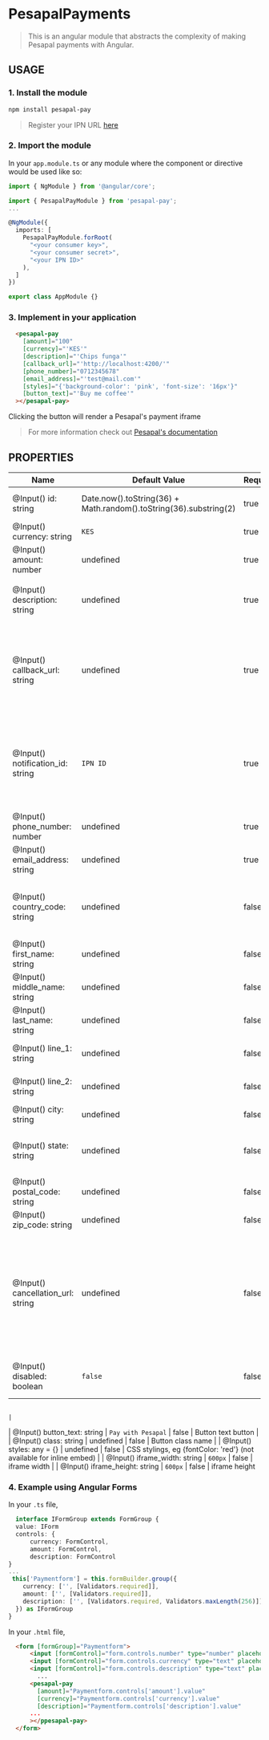 # PesapalPayments


> This is an angular module that abstracts the complexity of making Pesapal payments with Angular.

## USAGE

### 1. Install the module
```sh
npm install pesapal-pay
```

 > Register your IPN URL [here](https://pay.pesapal.com/iframe/PesapalIframe3/IpnRegistration) 

### 2. Import the module
In your `app.module.ts` or any module where the component or directive would be used like so:

```ts
import { NgModule } from '@angular/core';

import { PesapalPayModule } from 'pesapal-pay';
...

@NgModule({
  imports: [
    PesapalPayModule.forRoot(
      "<your consumer key>",
      "<your consumer secret>",
      "<your IPN ID>"
    ),
  ]
})

export class AppModule {}
```


### 3. Implement in your application
  ```html
    <pesapal-pay
      [amount]="100"  
      [currency]="'KES'" 
      [description]="'Chips funga'" 
      [callback_url]="'http://localhost:4200/'" 
      [phone_number]="0712345678" 
      [email_address]="'test@mail.com'" 
      [styles]="{'background-color': 'pink', 'font-size': '16px'}"
      [button_text]="'Buy me coffee'"
    ></pesapal-pay>
  ```
   Clicking the button will render a Pesapal's payment iframe
  > For more information check out [Pesapal's documentation](https://developer.pesapal.com)



 ## PROPERTIES

| Name                                | Default Value                                                       | Required | Description                                                                                                            |
|-------------------------------------|---------------------------------------------------------------------|----------|------------------------------------------------------------------------------------------------------------------------|
| @Input() id: string                 | Date.now().toString(36) + Math.random().toString(36).substring(2) | true     | Unique merchant reference                                                                                              |
| @Input() currency: string           | `KES`                                                               | true     | Transaction currency                                                                                                   |
| @Input() amount: number             | undefined                                                           | true     | Amount to be processed.                                                                                                |
| @Input() description: string        | undefined                                                           | true     | Order description. `maximum - 100 characters`                                                                          |
| @Input() callback_url: string       | undefined                                                           | true     | A valid URL which Pesapal will redirect your clients to processing the payment.                                        |
| @Input() notification_id: string    | `IPN ID`                                                            | true     | An IPN URL which Pesapal will send notifications to after payments have been processed.                                |
| @Input() phone_number: number       | undefined                                                           | true     | Customer's phone number                                                                                                |
| @Input() email_address: string      | undefined                                                           | true     | Customer's email address                                                                                               |
| @Input() country_code: string       | undefined                                                           | false    | 2 characters long country code in `[ISO 3166-1]`                                                                       |
| @Input() first_name: string         | undefined                                                           | false    | Customer's first name                                                                                                  |
| @Input() middle_name: string        | undefined                                                           | false    | Customer's middle name                                                                                                 |
| @Input() last_name: string          | undefined                                                           | false    | Customer's last name                                                                                                   |
| @Input() line_1: string             | undefined                                                           | false    | Customer's main address                                                                                                |
| @Input() line_2: string             | undefined                                                           | false    | Customer's alternative address                                                                                         |
| @Input() city: string               | undefined                                                           | false    | Customer's city                                                                                                        |
| @Input() state: string              | undefined                                                           | false    | Customer's state Maximum - `3 characters`                                                                              |
| @Input() postal_code: string        | undefined                                                           | false    | Customer's postal code                                                                                                 |
| @Input() zip_code: string           | undefined                                                           | false    | Customer's zip code                                                                                                    |
| @Input() cancellation_url: string   | undefined                                                           | false    | A valid URL which Pesapal will redirect your clients to incase they click on cancel request while on the Payment link. |
| @Input() disabled: boolean          | `false`                                                             | false    | Whether the component is disabled.

                                                                                   |
| @Input() button_text: string        | `Pay with Pesapal`                                                  | false    | Button text button                                                                                                     |
| @Input() class: string              | undefined                                                           | false    | Button class name                                                                                                      |
| @Input() styles: any = {}           | undefined                                                           | false    | CSS stylings, eg {fontColor: 'red'} (not available for inline embed)                                                   |
| @Input() iframe_width: string       | `600px`                                                             | false    | iframe width                                                                                                           |
| @Input() iframe_height: string      | `600px`                                                             | false    | iframe height                                                                                                          




  ### 4. Example using Angular Forms
  In your `.ts` file,
  ```ts
    interface IFormGroup extends FormGroup {
    value: IForm
    controls: {
        currency: FormControl,
        amount: FormControl,
        description: FormControl
  }
  ...
   this['Paymentform'] = this.formBuilder.group({
      currency: ['', [Validators.required]],
      amount: ['', [Validators.required]],
      description: ['', [Validators.required, Validators.maxLength(256)]]
    }) as IFormGroup
}
  ```
In your `.html` file,

  ```html
    <form [formGroup]="Paymentform">
        <input [formControl]="form.controls.number" type="number" placeholder="amount">
        <input [formControl]="form.controls.currency" type="text" placeholder="currency">
        <input [formControl]="form.controls.description" type="text" placeholder="description">
          ...
        <pesapal-pay 
          [amount]="Paymentform.controls['amount'].value"  
          [currency]="Paymentform.controls['currency'].value" 
          [description]="Paymentform.controls['description'].value" 
        ...
        ></ppesapal-pay>
    </form>
  ```
